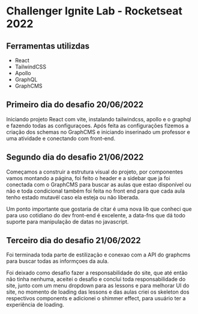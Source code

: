 # Challenger Ignite Lab - Rocketseat 2022

## Ferramentas utilizdas

- React
- TailwindCSS
- Apollo
- GraphQL
- GraphCMS

## Primeiro dia do desafio 20/06/2022

Iniciando projeto React com vite, instalando tailwindcss, apollo e o graphql e fazendo todas as configuraçoes. Após feita as configurações fizemos a criação dos schemas no GraphCMS e iniciando inserinado um professor e uma atividade e conectando com front-end.

## Segundo dia do desafio 21/06/2022

Começamos a construir a estrutura visual do projeto, por componentes vamos montando a página, foi feito o header e a sidebar que ja foi conectada com o GraphCMS para buscar as aulas que estao disponível ou não e toda condicional também foi feita no front end para que cada aula tenho estado mutavél caso ela esteja ou não liberada.

Um ponto importante que gostaria de citar é uma nova lib que conheci que para uso cotidiano do dev front-end é excelente, a data-fns que dá todo suporte para manipulação de datas no javascript.

## Terceiro dia do desafio 21/06/2022

Foi terminada toda parte de estilização e conexao com a API do graphcms para buscar todas as informçoes da aula.

Foi deixado como desafio fazer a responsabilidade do site, que até então não tinha nenhuma, aceitei o desafio e conclui toda responsabilidade do site, junto com um menu dropdown para as lessons e para melhorar UI do site, no momento de loading das lessons e das aulas criei os skeleton dos respectivos components e adicionei o shimmer effect, para usuário ter a experiência de loading.
